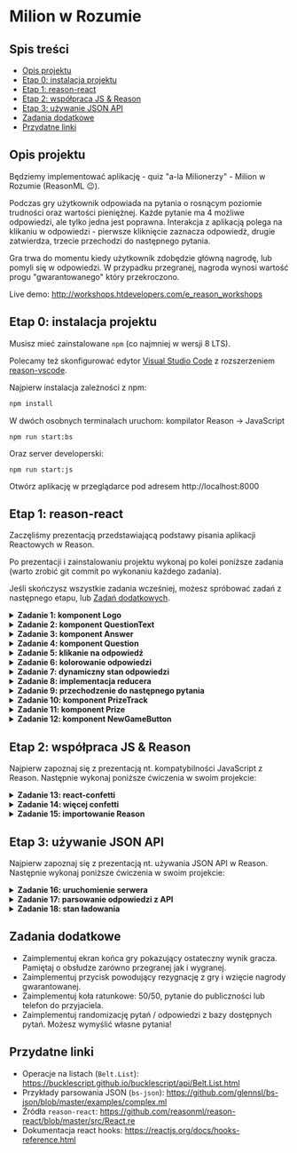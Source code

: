 # Milion w Rozumie

## Spis treści

* [Opis projektu](#opis-projektu)
* [Etap 0: instalacja projektu](#etap-0-instalacja-projektu)
* [Etap 1: reason-react](#etap-1-reason-react)
* [Etap 2: współpraca JS & Reason](#etap-2-współpraca-js--reason)
* [Etap 3: używanie JSON API](#etap-3-używanie-json-api)
* [Zadania dodatkowe](#zadania-dodatkowe)
* [Przydatne linki](#przydatne-linki)

## Opis projektu

Będziemy implementować aplikację - quiz "a-la Milionerzy" - Milion w Rozumie (ReasonML 😉).

Podczas gry użytkownik odpowiada na pytania o rosnącym poziomie trudności oraz wartości pieniężnej.
Każde pytanie ma 4 możliwe odpowiedzi, ale tylko jedna jest poprawna.
Interakcja z aplikacją polega na klikaniu w odpowiedzi - pierwsze kliknięcie zaznacza odpowiedż, drugie zatwierdza, trzecie przechodzi do następnego pytania.

Gra trwa do momentu kiedy użytkownik zdobędzie główną nagrodę, lub pomyli się w odpowiedzi.
W przypadku przegranej, nagroda wynosi wartość progu "gwarantowanego" który przekroczono.

Live demo: http://workshops.htdevelopers.com/e_reason_workshops

## Etap 0: instalacja projektu

Musisz mieć zainstalowane `npm` (co najmniej w wersji 8 LTS).

Polecamy też skonfigurować edytor [Visual Studio Code](https://code.visualstudio.com/Download) z rozszerzeniem [reason-vscode](https://marketplace.visualstudio.com/items?itemName=jaredly.reason-vscode).

Najpierw instalacja zależności z npm:

```sh
npm install
```

W dwóch osobnych terminalach uruchom: kompilator Reason -> JavaScript

```
npm run start:bs
```

Oraz server developerski:

```
npm run start:js
```

Otwórz aplikację w przeglądarce pod adresem http://localhost:8000

## Etap 1: reason-react

Zaczęliśmy prezentacją przedstawiającą podstawy pisania aplikacji Reactowych w Reason.

Po prezentacji i zainstalowaniu projektu wykonaj po kolei poniższe zadania (warto zrobić git commit po wykonaniu każdego zadania).

Jeśli skończysz wszystkie zadania wcześniej, możesz spróbować zadań z następnego etapu, lub [Zadań dodatkowych](#zadania-dodatkowe).

<details>
<summary><strong>Zadanie 1: komponent Logo</strong></summary>

* Otwórz plik `src/Logo.re`. Ten mały komponent nie przyjmuje żadnych propsów i jest odpowiedzialny za logo widoczne na głównym ekranie aplikacji.

* Zastąp istniejącą funkcję `make` tak aby rezultatem był HTML zawarty w komentarzu nad funkcją. Sprawdź rezultat w przeglądarce.

**Wskazówka:** Zwracaj uwagę na błędy kompilacji. Pamiętaj że w React atrybut HTML `class` osiąga się za pomocą propa `className`.
</details>

<details>
<summary><strong>Zadanie 2: komponent QuestionText</strong></summary>

* Dodaj prop `text` typu `string` do komponentu `QuestionText`.

* Zwróć uwagę na błąd kompilacji w `src/Question.re`. Napraw go dodając jakąś wartość propu `text` do `<QuestionText />` (może być `Lorem ipsum dolor sit amet, consectetur adipiscing elit?` ;).

* Wróć do komponentu `QuestionText` i uzupełnij funkcję `make` aby renderowała podany markup wraz z wartością propa `text`.

**Wskazówka:** Jeśli nie pamiętasz, sprawdź w prezentacji jak wyrenderować wartość typu `string` w Reason-React.
</details>

<details>
<summary><strong>Zadanie 3: komponent Answer</strong></summary>

* Zapoznaj się z typem `answerId` w pliku `Core.re`. Jest to variant z czterema możliwościami: A, B, C, D.

* Dodaj prop `text` typu `string` oraz prop `id` typu `Core.answerId` w `src/Answer.re`. Napraw błędy kompilacji wpisując dowolne wartości cztery razy w `Question.re`.

* Wróć do komponentu `Answer` i uzupełnij funkcję `make`. Na razie użyj HTML pod komentarzem `Initial:`

**Wskazówka:** Użyj pattern-matchingu aby wyrenderować ID odpowiedzi (A, B, C, D).
</details>

<details>
<summary><strong>Zadanie 4: komponent Question</strong></summary>

* Uzupełnij funkcję `make` w komponencie `Question` aby renderowała poprawny HTML.

* Następnie dodaj prop `question` (typu `Core.question`) do komponentu `Question`. Napraw błąd kompilacji przekazując wartość `firstQuestion` do `<Question />` w `Game`.

* Użyj nowego propu aby przekazać wartości `text` do `QuestionText` i propy `id`, `text` do `Answer`. Zweryfikuj czy pytanie zmieniło się w przeglądarce.

**Wskazówka:** Sprawdź w prezentacji jak wyrenderować wartość typu `list` - przyda się do renderowania `Answer`.
</details>

<details>
<summary><strong>Zadanie 5: klikanie na odpowiedź</strong></summary>

* Dodaj prop `onClick` do komponentu `Answer`. Niech będzie to funkcja przyjmująca `Core.answerId` i nie zwracająca nic: `Core.answerId => unit`.

* Dodaj prop `onAnswerClick`, tego samego typu do komponentu `Question`.

* Napraw błędy kompilacji przekazując callback do `<Question />` w `Game` i przekazując ten sam callback do `<Answer onClick={} />` w `Question`. W callbacku możesz wypisać po prostu zwracaną wartość `answerId` do konsoli.

**Wskazówka**: Możesz użyć funkcji `Js.log`, `Js.log2` etc. do wypisywania do konsoli.
</details>

<details>
<summary><strong>Zadanie 6: kolorowanie odpowiedzi</strong></summary>

* Do komponentu `Answer` dodaj prop `state` typu `state` (zdefiniowanego na górze pliku). Ten prop będzie oznaczał czy odpowiedż jest aktualnie zaznaczona, poprawna albo niepoprawna.

* Napraw błędy kompilacji przekazując różne wartości `state` do `<Answer state={} />` w `Question`.

* Zmodyfikuj renderowanie `Answer` tak aby zmienić `className` w zależności od `state`. W komentarzu nad komponentem jest docelowy markup HTML.

* Zweryfikuj renderowanie różnych stanów odpowiedzi w przeglądarce.
</details>

<details>
<summary><strong>Zadanie 7: dynamiczny stan odpowiedzi</strong></summary>

* Zapoznaj się z typem `Core.answeringState`. Typ ten modeluje w jakim stanie obecnie znajduje się pytanie: nie odpowiedziane, zaznaczona odpowiedź, odpowiedź poprawna, odpowiedź niepoprawna.

* Dodaj prop `answeringState` do `Question`. Napraw błąd kompilacji przekazując prop `answeringState` w `Game`.

* W `Question`, na podstawie wartości nowego propu `answeringState` przekaż tym razem poprawne wartości `state` do `Answer`. Pomyśl jaki jest stan pojedyńczej odpowiedzi w zależności od aktualnego `answeringState`.

**Wskazówka:** Użyj pattern-matchingu na `answeringState` aby stworzyć poprawny stan dla odpowiedzi.
</details>

<details>
<summary><strong>Zadanie 8: implementacja reducera</strong></summary>

* Zapoznaj się z typami `state`, `action` oraz funkcją `reducer` w `Game`. Te elementy kontrolują jak stan gry będzie zmieniał się w zależności od akcji podejmowanych przez użytkownika.

* Zmodyfikuj swój callback `onAnswerClick` w `Game` tak aby wysyłał poprawną akcję (funkcja `send` z `React.useReducer`).

* Uzupełnij funkcję `reducer` aby zwracała stan z nowym `answeringState` w reakcji na akcję `SelectAnswer`.

* Zweryfikuj zachowanie gry w przeglądarce.

**Wskazówka:** nowy stan zależy od poprzedniego `answeringState`:
* Brak zaznaczenia -> odpowiedź zaznaczona
* Kliknięto zaznaczoną poprawną odpowiedź -> odpowiedź poprawna
* etc... pomyśl o wszystkich przypadkach, zwróć uwagę na ostrzerzenia kompilatora

**Wskazówka:** Użyj "spread operator" aby wygodnie zaktualizować jedno pole w stanie: `{ ...state, answeringState: _ }`

**Wskazówka:** Funkcja `Belt.List.getExn(list, index)` może się przydać w tym zadaniu.
</details>

<details>
<summary><strong>Zadanie 9: przechodzenie do następnego pytania</strong></summary>

* Przekaż aktualne pytanie do komponentu `<Question />` w `Game`. Wydobądź aktualnie pytanie ze stanu na podstawie wartości `state.currentPrizeIndex` i `state.prizes`. `Prizes` są reprezentowane jako lista od najprostszych do najtrudniejszych.

* W odpowiednim miejscu w reducerze, uaktualnij stan tak aby przejść do następnego pytania.

* Zweryfikuj działanie gry w przeglądarce. W tym momencie powinno się już dać odpowiedzieć na wszystkie pytania aż do ostatniego. Umiesz to zrobić bez patrzenia na poprawne odpowiedzi? ;)
</details>

<details>
<summary><strong>Zadanie 10: komponent PrizeTrack</strong></summary>

* Dodaj propy `prizes` (typu `list(Core.prize)`) i `currentPrizeIndex` do komponentu `PrizeTrack`.

* Napraw błędy kompilacji w `Game` przekazując propy z aktualnego stanu gry.

* Dodaj prop `amount` typu `int` do komponentu `Prize` i wyrenderuj `amount`.

* Uaktualnij komponent `PrizeTrack` aby zwracał poprawny HTML oraz renderował `Prize` dla każdej nagrody przekazanej w propie `prizes`.

* Spróbuj odwrócić kolejność renderowania nagród tak żeby nagroda główna była na górze.

**Wskazówka:** Metody `string_of_int` oraz `Belt.List.reverse` mogą się przydać w tym zadaniu.
</details>

<details>
<summary><strong>Zadanie 11: komponent Prize</strong></summary>

* Dodaj prop `state` typu `state` do `Prize`. Ten prop decyduje czy dana nagroda jest aktualna, już wygrana czy dopiero przyszła. Napraw błąd kompilacji przekazując poprawne varianty do `Prize` w `PrizeTrack`.

* Zmodyfikuj renderowanie `Prize` tak aby dodawało odpowiednie `className` na podstawie `state`.

* Dodaj prop `tier` typu `Core.tier` do `Prize` i przekaż odpowiednie wartości w `PrizeTrack`.

* Znów zmodyfikuj renderowanie `Prize` tak aby dodawało odpowiednią klasę na podstawie `tier`.

* Zweryfikuj poprawne zachowanie całego prawego sidebara w przeglądarce.

**Wskazówka:** Konkatenacja stringów za pomocą operatora `++` może się przydać w tym zadaniu.
</details>

<details>
<summary><strong>Zadanie 12: komponent NewGameButton</strong></summary>

* Uzupełnij `NewGameButton.re` tak aby zwracał poprawny HTML.

* Dodaj akcję `NewGame` do variantu `Game.actions`.

* Dodaj prop `onClick` do komponentu i podłącz go do przycisku. Niech klikanie na przycisk wysyła akcję `NewGame`.

* Zmodyfikuj reducer tak aby zresetować stan gry po otrzymaniu akcji `NewGame`.
</details>

## Etap 2: współpraca JS & Reason

Najpierw zapoznaj się z prezentacją nt. kompatybilności JavaScript z Reason. Następnie wykonaj poniższe ćwiczenia w swoim projekcie:

<details>
<summary><strong>Zadanie 13: react-confetti</strong></summary>

* Zapoznaj się z dokumentacją biblioteki `react-confetti` (https://github.com/alampros/react-confetti)

* W pliku `Confetti.re` stwórz binding to komponentu `react-confetti`, przekazując narazie tylko jednego propa: `numberOfPieces`.

* Wyrenderuj komponent `Confetti` w `Game` kiedy użytkownik odpowie poprawnie na pytanie. Zweryfikuj działanie w przeglądarce.
</details>

<details>
<summary><strong>Zadanie 14: więcej confetti</strong></summary>

* Dodaj więcej propów według swojego uznania do dowiązania w `Confetti` (https://github.com/alampros/react-confetti)

* Pozmieniaj wartości propów aż efekt będzie zadowalający :)
</details>

<details>
<summary><strong>Zadanie 15: importowanie Reason</strong></summary>

W tym zadaniu zobaczymy jak proste jest importowanie komponentów Reasonowych w istniejącym projekcie

* Wejdź na adres http://localhost:8000/project.html . Ta strona ma symulować projekt napisany w JavaScript.

* Zapoznaj się z plikiem `src/project.js` w którym znajduje się renderowanie tego projektu.

* Zaimportuj Reasonowy komponent `Game` i wyrenderuj go w odpowiednim miejscu. Zweryfikuj działanie na stronie projektu.
</details>

## Etap 3: używanie JSON API

Najpierw zapoznaj się z prezentacją nt. używania JSON API w Reason.
Następnie wykonaj poniższe ćwiczenia w swoim projekcie:

<details>
<summary><strong>Zadanie 16: uruchomienie serwera</strong></summary>

* Uruchom dodatkowy serwer za pomocą komendy `npm run start:server`.

* Odwiedź adres http://localhost:8001/prizes.json w przeglądarce. Po kilku sekundach powinien się pojawić zwracany JSON. Zapoznaj się ze zwracaną strukturą danych.

</details>

<details>
<summary><strong>Zadanie 17: parsowanie odpowiedzi z API</strong></summary>

* W komponencie `Game` użyj hooka `useEffect` aby wywołać request do endpointu nowego API podczas montowania komponentu. Wypisz zwrócony JSON na konsolę aby przetestować działanie.

* Uzupełnij moduł `src/Api.re` o funkcje parsujące json z użyciem biblioteki `bs-json`.

* Wywołaj funkcję parsującą na JSONie zwróconym z API.

* Używając sparsowanych danych, wypisz na konsolę kolejno zwrócone pytania.
</details>

<details>
<summary><strong>Zadanie 18: stan ładowania</strong></summary>

* Do variantu `Game.action` dodaj akcje `Loaded(list(Core.prize))` i `ErrorLoading`

* Wyślij akcję `Loaded()` kiedy dane zostaną sparsowane z API, i akcję `Error` w przypadku błędu Promise.

* Zmień variant `Game.state` aby miał wartości `Loading`, `Error`, `Loaded(state)`. Zmień pierwotny stan na `Loading`.

* W reducerze, zmieniaj stan odpowiednio reagując na nowe akcje.

* Uaktualnij renderowanie `Game`, tak aby uwzględnić stany `Loading` i `ErrorLoading`
</details>

## Zadania dodatkowe

* Zaimplementuj ekran końca gry pokazujący ostateczny wynik gracza. Pamiętaj o obsłudze zarówno przegranej jak i wygranej.
* Zaimplementuj przycisk powodujący rezygnację z gry i wzięcie nagrody gwarantowanej.
* Zaimplementuj koła ratunkowe: 50/50, pytanie do publiczności lub telefon do przyjaciela.
* Zaimplementuj randomizację pytań / odpowiedzi z bazy dostępnych pytań. Możesz wymyślić własne pytania!

## Przydatne linki

* Operacje na listach (`Belt.List`): https://bucklescript.github.io/bucklescript/api/Belt.List.html
* Przykłady parsowania JSON (`bs-json`): https://github.com/glennsl/bs-json/blob/master/examples/complex.ml
* Źródła `reason-react`: https://github.com/reasonml/reason-react/blob/master/src/React.re
* Dokumentacja react hooks: https://reactjs.org/docs/hooks-reference.html
